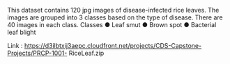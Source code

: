 This dataset contains 120 jpg images of disease-infected rice leaves. The images are grouped into 3
classes based on the type of disease. There are 40 images in each class.
Classes
● Leaf smut
● Brown spot
● Bacterial leaf blight

Link : https://d3ilbtxij3aepc.cloudfront.net/projects/CDS-Capstone-Projects/PRCP-1001-
RiceLeaf.zip
